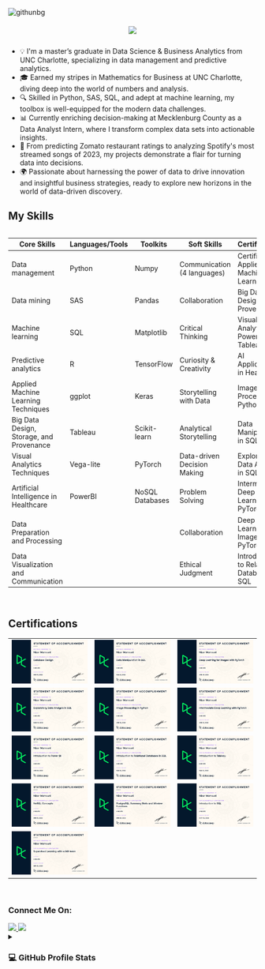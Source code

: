 ![githunbg](https://github.com/nmammouni/nmammouni/assets/125776167/509a53dd-97c9-4b44-81ec-57a8f6a1467d)
<!--## Hello, World of Data-Driven Discovery, I’m Nizar Mamouni-->
<h5 align="center">
    <img src="https://readme-typing-svg.herokuapp.com/?font=Righteous&size=24&center=true&vCenter=true&width=800&height=70&duration=4000&lines=Hello,+World!+of+Data-Driven+Discovery,+I'm+Nizar+Mamouni;" />
</h5>

- 💡 I'm a master’s graduate in Data Science & Business Analytics from UNC Charlotte, specializing in data management and predictive analytics.
- 🎓 Earned my stripes in Mathematics for Business at UNC Charlotte, diving deep into the world of numbers and analysis.
- 🔍 Skilled in Python, SAS, SQL, and adept at machine learning, my toolbox is well-equipped for the modern data challenges.
- 📊 Currently enriching decision-making at Mecklenburg County as a Data Analyst Intern, where I transform complex data sets into actionable insights.
- 🤖 From predicting Zomato restaurant ratings to analyzing Spotify's most streamed songs of 2023, my projects demonstrate a flair for turning data into decisions.
- 🌍 Passionate about harnessing the power of data to drive innovation and insightful business strategies, ready to explore new horizons in the world of data-driven discovery.
## My Skills


<div style="overflow-x: auto;">
  <table>
    <thead>
      <tr>
        <th>Core Skills</th>
        <th>Languages/Tools</th>
        <th>Toolkits</th>
        <th>Soft Skills</th>
        <th>Certifications</th>
      </tr>
    </thead>
    <tbody>
      <tr>
        <td>Data management</td>
        <td>Python</td>
        <td>Numpy</td>
        <td>Communication (4 languages)</td>
        <td>Certified in Applied Machine Learning</td>
      </tr>
      <tr>
        <td>Data mining</td>
        <td>SAS</td>
        <td>Pandas</td>
        <td>Collaboration</td>
        <td>Big Data Design and Provenance</td>
      </tr>
      <tr>
        <td>Machine learning</td>
        <td>SQL</td>
        <td>Matplotlib</td>
        <td>Critical Thinking</td>
        <td>Visual Analytics with Power BI and Tableau</td>
      </tr>
      <tr>
        <td>Predictive analytics</td>
        <td>R</td>
        <td>TensorFlow</td>
        <td>Curiosity & Creativity</td>
        <td>AI Applications in Healthcare</td>
      </tr>
      <tr>
        <td>Applied Machine Learning Techniques</td>
        <td>ggplot</td>
        <td>Keras</td>
        <td>Storytelling with Data</td>
        <td>Image Processing in Python</td>
      </tr>
      <tr>
        <td>Big Data Design, Storage, and Provenance</td>
        <td>Tableau</td>
        <td>Scikit-learn</td>
        <td>Analytical Storytelling</td>
        <td>Data Manipulation in SQL</td>
      </tr>
      <tr>
        <td>Visual Analytics Techniques</td>
        <td>Vega-lite</td>
        <td>PyTorch</td>
        <td>Data-driven Decision Making</td>
        <td>Exploratory Data Analysis in SQL</td>
      </tr>
      <tr>
        <td>Artificial Intelligence in Healthcare</td>
        <td>PowerBI</td>
        <td>NoSQL Databases</td>
        <td>Problem Solving</td>
        <td>Intermediate Deep Learning with PyTorch</td>
      </tr>
      <tr>
        <td>Data Preparation and Processing</td>
        <td></td>
        <td></td>
        <td>Collaboration</td>
        <td>Deep Learning for Images with PyTorch</td>
      </tr>
      <tr>
        <td>Data Visualization and Communication</td>
        <td></td>
        <td></td>
        <td>Ethical Judgment</td>
        <td>Introduction to Relational Databases in SQL</td>
      </tr>
    </tbody>
  </table>
</div>
<br>

## Certifications
<table>
  <tr>
<td width="30%">
  <img src="certificate1.png" alt="convolutional Networks" />
  </td>
  
<td width="30%">
   <img src="certificate2.png" alt="Deep_learning" />
  </td>
  
<td  width="30%">
   <img src="certificate3.png" alt="AI For Every One" />
  </td>
  </tr>
  
  
  
  <tr>
<td width="30%">
  <img src="certificate4.png" alt="Python Micrsoft ceritification" />
  </td>
  
<td width="30%">
   <img src="certificate5.png" alt="introduction to tensorflow" />
  </td>
  
<td  width="30%">
   <img src="certificate6.png" alt="python Projects" />
  </td>
  </tr>
  
  
  
 <tr>
<td width="30%">
  <img src="certificate7.png" alt="3D Printing" />
  </td>
  
<td width="30%">
   <img src="certificate8.png" alt="flask" />
  </td>
  
<td  width="30%">
   <img src="certificate9.png" alt="Open Cv" />
  </td>
  </tr>

    
 <tr>
<td width="30%">
  <img src="certificate10.png" alt="3D Printing" />
  </td>
  
<td width="30%">
   <img src="certificate11.png" alt="flask" />
  </td>
  
<td  width="30%">
   <img src="certificate12.png" alt="Open Cv" />
  </td>
  </tr>
  
  
      
 <tr>
<td width="30%">
  <img src="certificate13.png" alt="3D Printing" />
  </td>
  

  </tr>
  
  
</table>
<br>
<h3>Connect Me On:</h3>
<div align="left" dir="auto"> 
<a href="mailto:nmamouni7@gmail.com">
  <img src="https://camo.githubusercontent.com/71a0f4bfcf1f2220e2b1c246ac2ee681c47ee914d1c1f0e27a0e6c9ac2e9f134/68747470733a2f2f696d672e736869656c64732e696f2f62616467652f476d61696c2d4431343833363f7374796c653d666f722d7468652d6261646765266c6f676f3d676d61696c266c6f676f436f6c6f723d7768697465" data-canonical-src="https://img.shields.io/badge/Gmail-D14836?style=for-the-badge&amp;logo=gmail&amp;logoColor=white" style="max-width: 100%;">
</a>
  <a href="https://www.linkedin.com/in/nmamouni/" rel="nofollow">
    <img src="https://camo.githubusercontent.com/591c02e8ff595d43e0b35b1b29aed639a7154b959cd8f8c854b9e176d885b094/68747470733a2f2f696d672e736869656c64732e696f2f62616467652f4c696e6b6564496e2d3030373742353f7374796c653d666f722d7468652d6261646765266c6f676f3d6c696e6b6564696e266c6f676f436f6c6f723d7768697465" data-canonical-src="https://img.shields.io/badge/LinkedIn-0077B5?style=for-the-badge&amp;logo=linkedin&amp;logoColor=white" style="max-width: 100%;">
  </a>

</div>
<details><summary><h3>💻 GitHub Profile Stats</h3></summary>

----
	
<p align="center">
    <a href="https://github.com/anuraghazra/github-readme-stats">
	    <img alt="7oSkaaa's Github Stats" src="https://github-readme-stats.vercel.app/api?username=nmammouni&show_icons=true&count_private=true&locale=en&theme=tokyonight&layout=compact" height="230px"/></a>
	  <img src="https://github-readme-stats.vercel.app/api/top-langs?username=nmammouni&langs_count=10&show_icons=true&locale=en&theme=tokyonight" alt="nmammouni" height="230px"/>
<br/>
</details>
<!-- <p align="center">
  <img src="https://media.giphy.com/media/jpVnC65DmYeyRL4LHS/giphy.gif" width="70%" height="65px">
</p> -->
